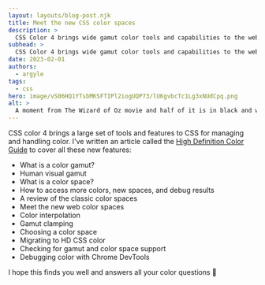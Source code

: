 ```yaml
---
layout: layouts/blog-post.njk
title: Meet the new CSS color spaces
description: >
  CSS Color 4 brings wide gamut color tools and capabilities to the web: more colors, manipulation functions, and better gradients.
subhead: >
  CSS Color 4 brings wide gamut color tools and capabilities to the web: more colors, manipulation functions, and better gradients.
date: 2023-02-01
authors:
  - argyle
tags:
  - css
hero: image/vS06HQ1YTsbMKSFTIPl2iogUQP73/lUKgvbcTc1Lg3xNUdCpq.png
alt: >
  A moment from The Wizard of Oz movie and half of it is in black and white and the other half is in color.
---
```


CSS color 4 brings a large set of tools and features to CSS for managing and
handling color. I've written an article called the [High Definition Color
Guide](articles/high-definition-css-color-guide/) to cover all these new
features:

- What is a color gamut?
- Human visual gamut
- What is a color space?
- How to access more colors, new spaces, and debug results
- A review of the classic color spaces
- Meet the new web color spaces
- Color interpolation
- Gamut clamping
- Choosing a color space
- Migrating to HD CSS color
- Checking for gamut and color space support
- Debugging color with Chrome DevTools

I hope this finds you well and answers all your color questions 🙂
